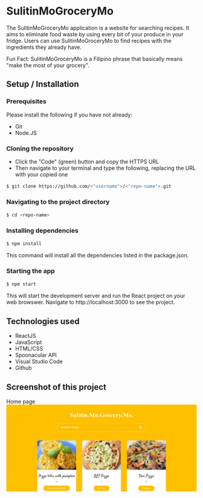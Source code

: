 
# SulitinMoGroceryMo

The SulitinMoGroceryMo application is a website for searching recipes. It aims to eliminate food waste by using every bit of your produce in your fridge. Users can use SulitinMoGroceryMo to find recipes with the ingredients they already have.

Fun Fact: SulitinMoGroceryMo is a Filipino phrase that basically means "make the most of your grocery".

## Setup / Installation

### Prerequisites

Please install the following if you have not already:

* Git
* Node.JS

### Cloning the repository

* Click the "Code" (green) button and copy the HTTPS URL
* Then navigate to your terminal and type the following, replacing the URL with your copied one

```sh
$ git clone https://github.com/<"username">/<"repo-name">.git
```

### Navigating to the project directory

```sh
$ cd <repo-name>
```

### Installing dependencies

```sh
$ npm install
```

This command will install all the dependencies listed in the package.json.

### Starting the app

```sh
$ npm start
```

This will start the development server and run the React project on your web browswer. Navigate to http://localhost:3000 to see the project.


## Technologies used
* ReactJS
* JavaScript
* HTML/CSS
* Spoonacular API
* Visual Studio Code
* Github


## Screenshot of this project

Home page
![Home page](./Home.png)



